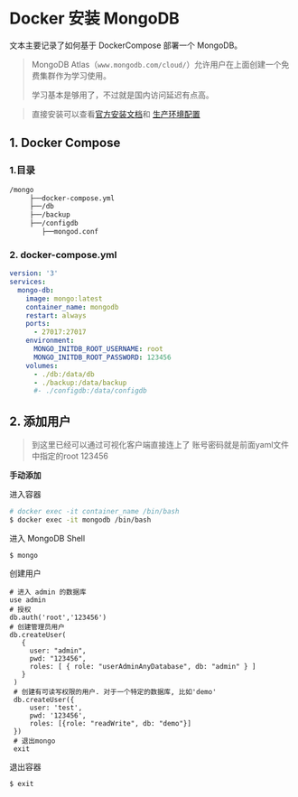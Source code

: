# Docker 安装 MongoDB

文本主要记录了如何基于 DockerCompose 部署一个 MongoDB。

> MongoDB Atlas（`www.mongodb.com/cloud/`）允许用户在上面创建一个免费集群作为学习使用。
>
> 学习基本是够用了，不过就是国内访问延迟有点高。



> 直接安装可以查看[官方安装文档](https://docs.mongodb.com/manual/installation/)和 [生产环境配置](https://docs.mongodb.com/manual/administration/production-notes/)



## 1. Docker Compose

### 1.目录

```sh
/mongo
     ├──docker-compose.yml
     ├──/db
     ├──/backup
     ├──/configdb
        ├──mongod.conf
```

### 2. docker-compose.yml

```yml
version: '3'
services:
  mongo-db:
    image: mongo:latest
    container_name: mongodb
    restart: always
    ports:
      - 27017:27017
    environment:
      MONGO_INITDB_ROOT_USERNAME: root
      MONGO_INITDB_ROOT_PASSWORD: 123456
    volumes:
      - ./db:/data/db
      - ./backup:/data/backup
      #- ./configdb:/data/configdb
```

## 2. 添加用户

> 到这里已经可以通过可视化客户端直接连上了
> 账号密码就是前面yaml文件中指定的root 123456

**手动添加**

进入容器

```sh
# docker exec -it container_name /bin/bash
$ docker exec -it mongodb /bin/bash
```

进入 MongoDB Shell

```shell
$ mongo
```

 创建用户

```shell
# 进入 admin 的数据库
use admin
# 授权
db.auth('root','123456')
# 创建管理员用户
db.createUser(
   {
     user: "admin",
     pwd: "123456",
     roles: [ { role: "userAdminAnyDatabase", db: "admin" } ]
   }
 )
 # 创建有可读写权限的用户. 对于一个特定的数据库, 比如'demo'
 db.createUser({
     user: 'test',
     pwd: '123456',
     roles: [{role: "readWrite", db: "demo"}]
 })
 # 退出mongo
 exit
```

退出容器

```sh
$ exit
```
